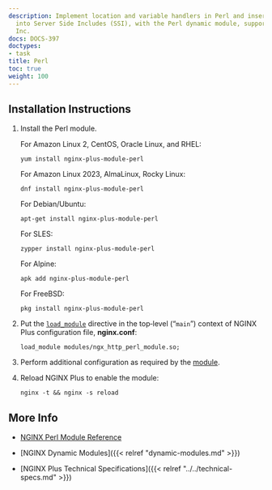 ```yaml
---
description: Implement location and variable handlers in Perl and insert Perl calls
  into Server Side Includes (SSI), with the Perl dynamic module, supported by NGINX,
  Inc.
docs: DOCS-397
doctypes:
- task
title: Perl
toc: true
weight: 100
---
```



<span id="install"></span>
## Installation Instructions

1. Install the Perl module.

   For Amazon Linux 2, CentOS, Oracle Linux, and RHEL:
  
   ```shell
   yum install nginx-plus-module-perl
   ```

   For Amazon Linux 2023, AlmaLinux, Rocky Linux:

   ```shell
   dnf install nginx-plus-module-perl
   ```

   For Debian/Ubuntu:
  
   ```shell
   apt-get install nginx-plus-module-perl
   ```

   For SLES:
  
   ```shell
   zypper install nginx-plus-module-perl
   ```

   For Alpine:

   ```shell
   apk add nginx-plus-module-perl
   ```

   For FreeBSD:

   ```shell
   pkg install nginx-plus-module-perl
   ```

2. Put the [`load_module`](https://nginx.org/en/docs/ngx_core_module.html#load_module) directive in the top‑level (“`main`”) context of NGINX Plus configuration file, **nginx.conf**:

   ```nginx
   load_module modules/ngx_http_perl_module.so;
   ```

3. Perform additional configuration as required by the [module](https://nginx.org/en/docs/http/ngx_http_perl_module.html).

4. Reload NGINX Plus to enable the module:

   ```shell
   nginx -t && nginx -s reload
   ```


<span id="info"></span>
## More Info

* [NGINX Perl Module Reference](https://nginx.org/en/docs/http/ngx_http_perl_module.html)

* [NGINX Dynamic Modules]({{< relref "dynamic-modules.md" >}})

* [NGINX Plus Technical Specifications]({{< relref "../../technical-specs.md" >}})
